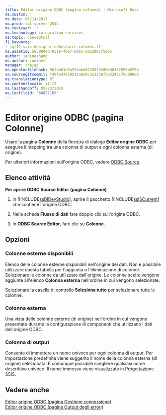 ```yaml
---
title: Editor origine ODBC (pagina colonne) | Microsoft Docs
ms.custom: ''
ms.date: 06/14/2017
ms.prod: sql-server-2014
ms.reviewer: ''
ms.technology: integration-services
ms.topic: conceptual
f1_keywords:
- sql12.ssis.designer.odbcsource.columns.f1
ms.assetid: 565984eb-8318-4be7-bebc-262209cf5065
author: janinezhang
ms.author: janinez
manager: craigg
ms.openlocfilehash: 5bfda61e5a57dabd62289f32d04d6367695b070b
ms.sourcegitcommit: f40fa47619512a9a9c3e3258fda3242c76c008e6
ms.translationtype: MT
ms.contentlocale: it-IT
ms.lasthandoff: 05/23/2019
ms.locfileid: "66057165"
---
```

# <a name="odbc-source-editor-columns-page"></a>Editor origine ODBC (pagina Colonne)
  Usare la pagina **Colonne** della finestra di dialogo **Editor origine ODBC** per eseguire il mapping tra una colonna di output e ogni colonna esterna (di origine).  
  
 Per ulteriori informazioni sull'origine ODBC, vedere [ODBC Source](data-flow/odbc-source.md).  
  
## <a name="task-list"></a>Elenco attività  
 **Per aprire ODBC Source Editor (pagina Colonne)**  
  
1.  In [!INCLUDE[ssBIDevStudio](../includes/ssbidevstudio-md.md)], aprire il pacchetto [!INCLUDE[ssISCurrent](../includes/ssiscurrent-md.md)] che contiene l'origine ODBC.  
  
2.  Nella scheda **Flusso di dati** fare doppio clic sull'origine ODBC.  
  
3.  In **ODBC Source Editor**, fare clic su **Colonne**.  
  
## <a name="options"></a>Opzioni  
  
### <a name="available-external-columns"></a>Colonne esterne disponibili  
 Elenco delle colonne esterne disponibili nell'origine dei dati. Non è possibile utilizzare questa tabella per l'aggiunta o l'eliminazione di colonne. Selezionare le colonne da utilizzare dall'origine. Le colonne scelte vengono aggiunte all'elenco **Colonna esterna** nell'ordine in cui vengono selezionate.  
  
 Selezionare la casella di controllo **Seleziona tutto** per selezionare tutte le colonne.  
  
### <a name="external-column"></a>Colonna esterna  
 Una vista delle colonne esterne (di origine) nell'ordine in cui vengono presentate durante la configurazione di componenti che utilizzano i dati dell'origine ODBC.  
  
### <a name="output-column"></a>Colonna di output  
 Consente di immettere un nome univoco per ogni colonna di output. Per impostazione predefinita viene suggerito il nome della colonna esterna (di origine) selezionata. È comunque possibile scegliere qualsiasi nome descrittivo univoco. Il nome immesso viene visualizzato in Progettazione SSIS.  
  
## <a name="see-also"></a>Vedere anche  
 [Editor origine ODBC &#40;pagina Gestione connessione&#41;](../../2014/integration-services/odbc-source-editor-connection-manager-page.md)   
 [Editor origine ODBC &#40;pagina Output degli errori&#41;](../../2014/integration-services/odbc-source-editor-error-output-page.md)  
  
  
